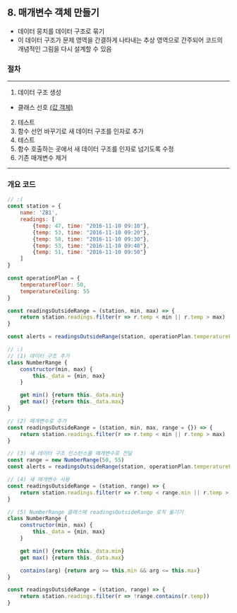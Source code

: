 ## 8. 매개변수 객체 만들기

- 데이터 뭉치를 데이터 구조로 묶기
- 이 데이터 구조가 문제 영역을 간결하게 나타내는 추상 영역으로 간주되어 코드의 개념적인 그림을 다시 설계할 수 있음

### 절차
----

1. 데이터 구조 생성<br />
- 클래스 선호 <a href="https://www.martinfowler.com/bliki/ValueObject.html">(값 객체)</a><br />
2. 테스트<br />
3. 함수 선언 바꾸기로 새 데이터 구조를 인자로 추가<br />
4. 테스트<br />
5. 함수 호출하는 곳에서 새 데이터 구조를 인자로 넘기도록 수정<br />
6. 기존 매개변수 제거              

----

### 개요 코드

```javascript
// :(
const station = {
    name: 'ZB1',
    readings: [
        {temp: 47, time: "2016-11-10 09:10"},
        {temp: 53, time: "2016-11-10 09:20"},
        {temp: 58, time: "2016-11-10 09:30"},
        {temp: 53, time: "2016-11-10 09:40"},
        {temp: 51, time: "2016-11-10 09:50"}
    ]
}

const operationPlan = {
    temperatureFloor: 50,
    temperatureCeiling: 55
}

const readingsOutsideRange = (station, min, max) => {
    return station.readings.filter(r => r.temp < min || r.temp > max)
}

const alerts = readingsOutsideRange(station, operationPlan.temperatureFloor, operationPlan.temperatureCeiling)

// :)
// (1) 데이터 구조 추가
class NumberRange {
    constructor(min, max) {
        this._data = {min, max}
    }

    get min() {return this._data.min}
    get max() {return this._data.max}
}

// (2) 매개변수로 추가
const readingsOutsideRange = (station, min, max, range = {}) => {
    return station.readings.filter(r => r.temp < min || r.temp > max)
}

// (3) 새 데이터 구조 인스턴스를 매개변수로 전달
const range = new NumberRange(50, 55)
const alerts = readingsOutsideRange(station, operationPlan.temperatureFloor, range)

// (4) 새 매개변수 사용
const readingsOutsideRange = (station, range) => {
    return station.readings.filter(r => r.temp < range.min || r.temp > range.max)
}

// (5) NumberRange 클래스에 readingsOutsideRange 로직 옮기기
class NumberRange {
    constructor(min, max) {
        this._data = {min, max}
    }

    get min() {return this._data.min}
    get max() {return this._data.max}

    contains(arg) {return arg >= this.min && arg <= this.max}
}

const readingsOutsideRange = (station, range) => {
    return station.readings.filter(r => !range.contains(r.temp))
}
```